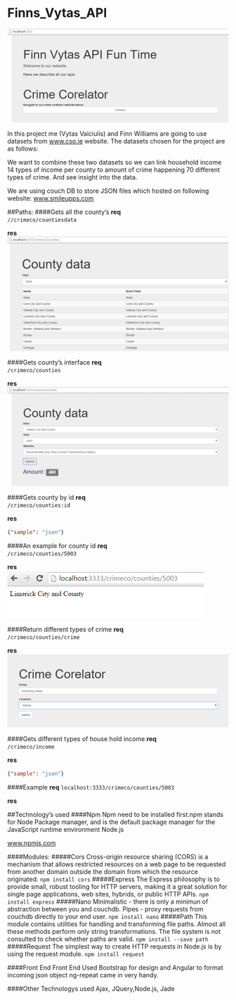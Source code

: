 # Finns_Vytas_API


![alt tag](https://github.com/VytasHub/finns_vytas_api/blob/master/screenshots/HomePage.png)


In this project me (Vytas Vaiciulis) and Finn Williams are going to use datasets from www.cso.ie website.
The datasets chosen for the project are as follows:

We want to combine these two datasets so we can link household income 14 types of income per county to amount of crime happening 70 different types of crime. And see insight into the data.

We are using couch DB to store JSON files which hosted on following website: www.smileupps.com


##Paths:
####Gets all the county’s
**req**  
`//crimeco/countiesdata`

**res** 
![alt tag](https://github.com/VytasHub/finns_vytas_api/blob/master/screenshots/exampleresponse.png)

####Gets county’s interface
**req**  
`/crimeco/counties`

**res** 
![alt tag](https://github.com/VytasHub/finns_vytas_api/blob/master/screenshots/countyInterface.png)


####Gets county by id
**req**  
`/crimeco/counties:id`

**res**  
```json
{"sample": "json"}
```

####An example for county id
**req**  
`/crimeco/counties/5003`

**res**  
![alt tag](https://github.com/VytasHub/finns_vytas_api/blob/master/screenshots/5003.png)

####Return different types of crime 
**req**  
`/crimeco/counties/crime`

**res** 
![alt tag](https://github.com/VytasHub/finns_vytas_api/blob/master/screenshots/assaultingpupy.png)


####Gets different types of house hold income
**req**  
`/crimeco/income`

**res**  
```json
{"sample": "json"}
```

####Example
**req** 
`localhost:3333/crimeco/counties/5003`

**res**  




##Technology’s used
####Npm
Npm need to be installed first.npm stands for Node Package manager, and is the default package manager for the JavaScript runtime environment Node.js

www.npmjs.com

####Modules: 
#####Cors
Cross-origin resource sharing (CORS) is a mechanism that allows restricted resources on a web page to be requested from another domain outside the domain from which the resource originated.
`npm install cors`
#####Express
The Express philosophy is to provide small, robust tooling for HTTP servers, making it a great solution for single page applications, web sites, hybrids, or public HTTP APIs.
`npm install express`
#####Nano
Minimalistic - there is only a minimun of abstraction between you and couchdb.
Pipes - proxy requests from couchdb directly to your end user.
`npm install nano`
#####Path
This module contains utilities for handling and transforming file paths. Almost all these methods perform only string transformations. The file system is not consulted to check whether paths are valid.
`npm install --save path`
#####Request
The simplest way to create HTTP requests in Node.js is by using the request module.
`npm install request`


####Front End
Front End
Used Bootstrap for design and Angular to format incoming json object ng-repeat came in very handy.

####Other Technologys used 
Ajax, JQuery,Node.js, Jade










